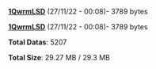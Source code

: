 [**1QwrmLSD**](/data/1QwrmLSD.txt) (27/11/22 - 00:08)- 3789 bytes

[**1QwrmLSD**](/data/1QwrmLSD.txt) (27/11/22 - 00:08)- 3789 bytes

**Total Datas**: 5207

**Total Size**: 29.27 MB / 29.3 MB